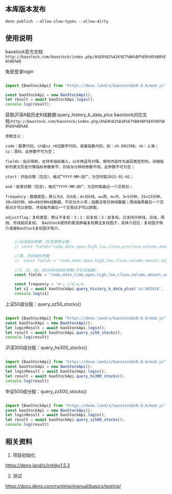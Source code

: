 
## 本库版本发布
`deno publish --allow-slow-types --allow-dirty `
## 使用说明


baostock官方文档`http://baostock.com/baostock/index.php/A%E8%82%A1K%E7%BA%BF%E6%95%B0%E6%8D%AE`

免密登录login

```js

import {BaoStockApi} from "https://deno.land/x/baostock@v0.0.6/mod.js"

const baoStockApi = new BaoStockApi();
let result = await baoStockApi.login();
console.log(result);

```

获取沪深A股历史K线数据:query_history_k_data_plus
baostock对应文档:`http://baostock.com/baostock/index.php/A%E8%82%A1K%E7%BA%BF%E6%95%B0%E6%8D%AE`

```
参数含义：

code：股票代码，sh或sz.+6位数字代码，或者指数代码，如：sh.601398。sh：上海；sz：深圳。此参数不可为空；

fields：指示简称，支持多指标输入，以半角逗号分隔，填写内容作为返回类型的列。详细指标列表见历史行情指标参数章节，日线与分钟线参数不同。此参数不可为空；

start：开始日期（包含），格式“YYYY-MM-DD”，为空时取2015-01-01；

end：结束日期（包含），格式“YYYY-MM-DD”，为空时取最近一个交易日；

frequency：数据类型，默认为d，日k线；d=日k线、w=周、m=月、5=5分钟、15=15分钟、30=30分钟、60=60分钟k线数据，不区分大小写；指数没有分钟线数据；周线每周最后一个交易日才可以获取，月线每月最后一个交易日才可以获取。

adjustflag：复权类型，默认不复权：3；1：后复权；2：前复权。已支持分钟线、日线、周线、月线前后复权。 BaoStock提供的是涨跌幅复权算法复权因子，具体介绍见：复权因子简介或者BaoStock复权因子简介。

```
```js

    //日线指标参数（包含停牌证券）
    // const fields="code,date,open,high,low,close,preclose,volume,amount,adjustflag,turn,tradestatus,pctChg,isST";

    //周、月线指标参数
    //  const fields = "code,date,open,high,low,close,volume,amount,adjustflag,turn,pctChg";
    
    //5、15、30、60分钟线指标参数(不包含指数)
    const fields = "code,date,time,open,high,low,close,volume,amount,adjustflag";

    const frequency = 'm'; //d,w,m,
    let s1 = await baoStockApi.query_history_k_data_plus('sz.002414', '2020-11-01', '2025-11-21', fields, frequency, 3);
    console.log(s1)

```

上证50成分股：query_sz50_stocks()
```js

import {BaoStockApi} from "https://deno.land/x/baostock@v0.0.6/mod.js"
const baoStockApi = new BaoStockApi();
let loginResult = await baoStockApi.login();
let result = await baoStockApi.query_sz50_stocks();
console.log(result)

```

沪深300成分股：query_hs300_stocks()
```js

import {BaoStockApi} from "https://deno.land/x/baostock@v0.0.6/mod.js"
const baoStockApi = new BaoStockApi();
let loginResult = await baoStockApi.login();
let result = await baoStockApi.query_hs300_stocks();
console.log(result)

```

中证500成分股：query_zz500_stocks()
```js

import {BaoStockApi} from "https://deno.land/x/baostock@v0.0.6/mod.js"
const baoStockApi = new BaoStockApi();
let loginResult = await baoStockApi.login();
let result = await baoStockApi.query_zz500_stocks();
console.log(result)

```

## 相关资料

1. 项目初始化

https://deno.land/x/init@v1.5.3

2. 测试

https://docs.deno.com/runtime/manual/basics/testing/
